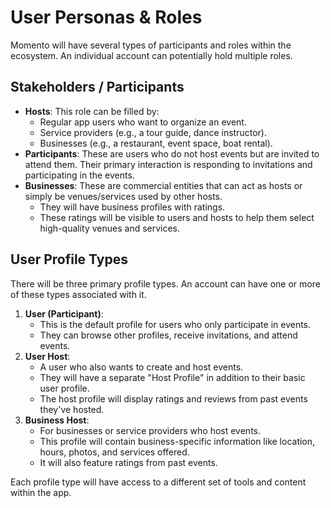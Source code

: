 # User Personas & Roles

Momento will have several types of participants and roles within the ecosystem. An individual account can potentially hold multiple roles.

## Stakeholders / Participants

- **Hosts**: This role can be filled by:
  - Regular app users who want to organize an event.
  - Service providers (e.g., a tour guide, dance instructor).
  - Businesses (e.g., a restaurant, event space, boat rental).
- **Participants**: These are users who do not host events but are invited to attend them. Their primary interaction is responding to invitations and participating in the events.
- **Businesses**: These are commercial entities that can act as hosts or simply be venues/services used by other hosts.
  - They will have business profiles with ratings.
  - These ratings will be visible to users and hosts to help them select high-quality venues and services.

## User Profile Types

There will be three primary profile types. An account can have one or more of these types associated with it.

1.  **User (Participant)**:
    - This is the default profile for users who only participate in events.
    - They can browse other profiles, receive invitations, and attend events.
2.  **User Host**:
    - A user who also wants to create and host events.
    - They will have a separate "Host Profile" in addition to their basic user profile.
    - The host profile will display ratings and reviews from past events they've hosted.
3.  **Business Host**:
    - For businesses or service providers who host events.
    - This profile will contain business-specific information like location, hours, photos, and services offered.
    - It will also feature ratings from past events.

Each profile type will have access to a different set of tools and content within the app.
